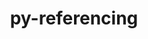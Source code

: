 ---
title: "py-referencing"
layout: cache
categories: [package, develop-2025-01-19]
meta: {"versions": ["0.35.1"], "compilers": ["gcc@=11.1.0", "gcc@=11.4.0", "gcc@=7.5.0", "gcc@=9.4.0"], "oss": ["ubuntu18.04", "ubuntu20.04", "ubuntu22.04"], "platforms": ["linux"], "targets": ["neoverse_v2", "ppc64le", "x86_64_v3"], "stacks": ["data-vis-sdk", "e4s", "e4s-neoverse-v2", "e4s-power", "radiuss", "root"], "num_specs": 16, "num_specs_by_stack": {"radiuss": 2, "root": 16, "e4s-power": 4, "data-vis-sdk": 1, "e4s-neoverse-v2": 3, "e4s": 6}}
spec_details: [{"hash": "d6b7elp4xe3yv25vjweelvrkkeo37icc", "compiler": "gcc@=7.5.0", "versions": ["0.35.1"], "os": "ubuntu18.04", "platform": "linux", "target": "x86_64_v3", "variants": ["build_system=python_pip"], "stacks": ["radiuss", "root"], "size": "-", "tarball": "https://binaries.spack.io/develop-2025-01-19/build_cache/linux-ubuntu18.04-x86_64_v3/gcc-7.5.0/py-referencing-0.35.1/linux-ubuntu18.04-x86_64_v3-gcc-7.5.0-py-referencing-0.35.1-d6b7elp4xe3yv25vjweelvrkkeo37icc.spack"}, {"hash": "g7fwmk7s6ciwtgdykc3yn2u6cxexyu7y", "compiler": "gcc@=7.5.0", "versions": ["0.35.1"], "os": "ubuntu18.04", "platform": "linux", "target": "x86_64_v3", "variants": ["build_system=python_pip"], "stacks": ["radiuss", "root"], "size": "-", "tarball": "https://binaries.spack.io/develop-2025-01-19/build_cache/linux-ubuntu18.04-x86_64_v3/gcc-7.5.0/py-referencing-0.35.1/linux-ubuntu18.04-x86_64_v3-gcc-7.5.0-py-referencing-0.35.1-g7fwmk7s6ciwtgdykc3yn2u6cxexyu7y.spack"}, {"hash": "qimftw34mr2amhf4aqb6zli4fyqgjm43", "compiler": "gcc@=9.4.0", "versions": ["0.35.1"], "os": "ubuntu20.04", "platform": "linux", "target": "ppc64le", "variants": ["build_system=python_pip"], "stacks": ["e4s-power", "root"], "size": "-", "tarball": "https://binaries.spack.io/develop-2025-01-19/build_cache/linux-ubuntu20.04-ppc64le/gcc-9.4.0/py-referencing-0.35.1/linux-ubuntu20.04-ppc64le-gcc-9.4.0-py-referencing-0.35.1-qimftw34mr2amhf4aqb6zli4fyqgjm43.spack"}, {"hash": "vhmnr2bz4fynpw3gngq6akxpfpoozbqb", "compiler": "gcc@=9.4.0", "versions": ["0.35.1"], "os": "ubuntu20.04", "platform": "linux", "target": "ppc64le", "variants": ["build_system=python_pip"], "stacks": ["e4s-power", "root"], "size": "-", "tarball": "https://binaries.spack.io/develop-2025-01-19/build_cache/linux-ubuntu20.04-ppc64le/gcc-9.4.0/py-referencing-0.35.1/linux-ubuntu20.04-ppc64le-gcc-9.4.0-py-referencing-0.35.1-vhmnr2bz4fynpw3gngq6akxpfpoozbqb.spack"}, {"hash": "73krdfvhxfay56a6pprtbdxp3recd7e3", "compiler": "gcc@=9.4.0", "versions": ["0.35.1"], "os": "ubuntu20.04", "platform": "linux", "target": "ppc64le", "variants": ["build_system=python_pip"], "stacks": ["e4s-power", "root"], "size": "-", "tarball": "https://binaries.spack.io/develop-2025-01-19/build_cache/linux-ubuntu20.04-ppc64le/gcc-9.4.0/py-referencing-0.35.1/linux-ubuntu20.04-ppc64le-gcc-9.4.0-py-referencing-0.35.1-73krdfvhxfay56a6pprtbdxp3recd7e3.spack"}, {"hash": "uf5id3pqe5axdxbrntm6vyrb43ixlwrd", "compiler": "gcc@=9.4.0", "versions": ["0.35.1"], "os": "ubuntu20.04", "platform": "linux", "target": "ppc64le", "variants": ["build_system=python_pip"], "stacks": ["e4s-power", "root"], "size": "-", "tarball": "https://binaries.spack.io/develop-2025-01-19/build_cache/linux-ubuntu20.04-ppc64le/gcc-9.4.0/py-referencing-0.35.1/linux-ubuntu20.04-ppc64le-gcc-9.4.0-py-referencing-0.35.1-uf5id3pqe5axdxbrntm6vyrb43ixlwrd.spack"}, {"hash": "qu7tx3an4hp3pm46ydgcogfbniex2rzh", "compiler": "gcc@=11.1.0", "versions": ["0.35.1"], "os": "ubuntu20.04", "platform": "linux", "target": "x86_64_v3", "variants": ["build_system=python_pip"], "stacks": ["root", "data-vis-sdk"], "size": "-", "tarball": "https://binaries.spack.io/develop-2025-01-19/build_cache/linux-ubuntu20.04-x86_64_v3/gcc-11.1.0/py-referencing-0.35.1/linux-ubuntu20.04-x86_64_v3-gcc-11.1.0-py-referencing-0.35.1-qu7tx3an4hp3pm46ydgcogfbniex2rzh.spack"}, {"hash": "tre7c5qktuky6djxgjvympywfwqq2b7t", "compiler": "gcc@=11.4.0", "versions": ["0.35.1"], "os": "ubuntu22.04", "platform": "linux", "target": "neoverse_v2", "variants": ["build_system=python_pip"], "stacks": ["e4s-neoverse-v2", "root"], "size": "-", "tarball": "https://binaries.spack.io/develop-2025-01-19/build_cache/linux-ubuntu22.04-neoverse_v2/gcc-11.4.0/py-referencing-0.35.1/linux-ubuntu22.04-neoverse_v2-gcc-11.4.0-py-referencing-0.35.1-tre7c5qktuky6djxgjvympywfwqq2b7t.spack"}, {"hash": "zhuln5shsz3klcfkay7ehyjs4nky5y2l", "compiler": "gcc@=11.4.0", "versions": ["0.35.1"], "os": "ubuntu22.04", "platform": "linux", "target": "neoverse_v2", "variants": ["build_system=python_pip"], "stacks": ["e4s-neoverse-v2", "root"], "size": "-", "tarball": "https://binaries.spack.io/develop-2025-01-19/build_cache/linux-ubuntu22.04-neoverse_v2/gcc-11.4.0/py-referencing-0.35.1/linux-ubuntu22.04-neoverse_v2-gcc-11.4.0-py-referencing-0.35.1-zhuln5shsz3klcfkay7ehyjs4nky5y2l.spack"}, {"hash": "aoo6k53jx6b3vh22rbrpnrvhihqmkjcg", "compiler": "gcc@=11.4.0", "versions": ["0.35.1"], "os": "ubuntu22.04", "platform": "linux", "target": "neoverse_v2", "variants": ["build_system=python_pip"], "stacks": ["e4s-neoverse-v2", "root"], "size": "-", "tarball": "https://binaries.spack.io/develop-2025-01-19/build_cache/linux-ubuntu22.04-neoverse_v2/gcc-11.4.0/py-referencing-0.35.1/linux-ubuntu22.04-neoverse_v2-gcc-11.4.0-py-referencing-0.35.1-aoo6k53jx6b3vh22rbrpnrvhihqmkjcg.spack"}, {"hash": "df7skzb5jbss5ifxnbzg6a3fh4vh6r4x", "compiler": "gcc@=11.4.0", "versions": ["0.35.1"], "os": "ubuntu22.04", "platform": "linux", "target": "x86_64_v3", "variants": ["build_system=python_pip"], "stacks": ["e4s", "root"], "size": "-", "tarball": "https://binaries.spack.io/develop-2025-01-19/build_cache/linux-ubuntu22.04-x86_64_v3/gcc-11.4.0/py-referencing-0.35.1/linux-ubuntu22.04-x86_64_v3-gcc-11.4.0-py-referencing-0.35.1-df7skzb5jbss5ifxnbzg6a3fh4vh6r4x.spack"}, {"hash": "43j6kxnvprwzp33wcgxkreqc4g3jdiss", "compiler": "gcc@=11.4.0", "versions": ["0.35.1"], "os": "ubuntu22.04", "platform": "linux", "target": "x86_64_v3", "variants": ["build_system=python_pip"], "stacks": ["e4s", "root"], "size": "-", "tarball": "https://binaries.spack.io/develop-2025-01-19/build_cache/linux-ubuntu22.04-x86_64_v3/gcc-11.4.0/py-referencing-0.35.1/linux-ubuntu22.04-x86_64_v3-gcc-11.4.0-py-referencing-0.35.1-43j6kxnvprwzp33wcgxkreqc4g3jdiss.spack"}, {"hash": "6y2rcojyxe54o3okskotooxicayndg4l", "compiler": "gcc@=11.4.0", "versions": ["0.35.1"], "os": "ubuntu22.04", "platform": "linux", "target": "x86_64_v3", "variants": ["build_system=python_pip"], "stacks": ["e4s", "root"], "size": "-", "tarball": "https://binaries.spack.io/develop-2025-01-19/build_cache/linux-ubuntu22.04-x86_64_v3/gcc-11.4.0/py-referencing-0.35.1/linux-ubuntu22.04-x86_64_v3-gcc-11.4.0-py-referencing-0.35.1-6y2rcojyxe54o3okskotooxicayndg4l.spack"}, {"hash": "sxudxk75tqqbmtv56x63nmdoht73vtxc", "compiler": "gcc@=11.4.0", "versions": ["0.35.1"], "os": "ubuntu22.04", "platform": "linux", "target": "x86_64_v3", "variants": ["build_system=python_pip"], "stacks": ["e4s", "root"], "size": "-", "tarball": "https://binaries.spack.io/develop-2025-01-19/build_cache/linux-ubuntu22.04-x86_64_v3/gcc-11.4.0/py-referencing-0.35.1/linux-ubuntu22.04-x86_64_v3-gcc-11.4.0-py-referencing-0.35.1-sxudxk75tqqbmtv56x63nmdoht73vtxc.spack"}, {"hash": "h5fz6szdxr3js3h76iut2pemn5urd3ns", "compiler": "gcc@=11.4.0", "versions": ["0.35.1"], "os": "ubuntu22.04", "platform": "linux", "target": "x86_64_v3", "variants": ["build_system=python_pip"], "stacks": ["e4s", "root"], "size": "-", "tarball": "https://binaries.spack.io/develop-2025-01-19/build_cache/linux-ubuntu22.04-x86_64_v3/gcc-11.4.0/py-referencing-0.35.1/linux-ubuntu22.04-x86_64_v3-gcc-11.4.0-py-referencing-0.35.1-h5fz6szdxr3js3h76iut2pemn5urd3ns.spack"}, {"hash": "wtn5chz2egineku4svopa6bapy7ewx3q", "compiler": "gcc@=11.4.0", "versions": ["0.35.1"], "os": "ubuntu22.04", "platform": "linux", "target": "x86_64_v3", "variants": ["build_system=python_pip"], "stacks": ["e4s", "root"], "size": "-", "tarball": "https://binaries.spack.io/develop-2025-01-19/build_cache/linux-ubuntu22.04-x86_64_v3/gcc-11.4.0/py-referencing-0.35.1/linux-ubuntu22.04-x86_64_v3-gcc-11.4.0-py-referencing-0.35.1-wtn5chz2egineku4svopa6bapy7ewx3q.spack"}]
---